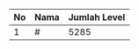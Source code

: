 | No | Nama            | Jumlah Level |
|----|-----------------|--------------|
| 1  | #    |    5285        |
